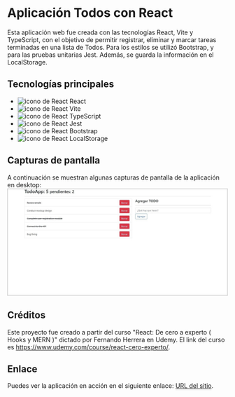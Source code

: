 # Aplicación Todos con React
Esta aplicación web fue creada con las tecnologías React, Vite y TypeScript, con el objetivo de permitir registrar, eliminar y marcar tareas terminadas en una lista de Todos. Para los estilos se utilizó Bootstrap, y para las pruebas unitarias Jest. Además, se guarda la información en el LocalStorage.

## Tecnologías principales
- ![icono de React](https://res.cloudinary.com/dyvccdkkl/image/upload/v1675896866/Iconos/React_yhyy73.png) React  
- ![icono de React](https://res.cloudinary.com/dyvccdkkl/image/upload/v1675896866/Iconos/Vite_tm7cm3.png) Vite  
- ![icono de React](https://res.cloudinary.com/dyvccdkkl/image/upload/v1675896866/Iconos/Typescript_fz9cmf.png) TypeScript  
- ![icono de React](https://res.cloudinary.com/dyvccdkkl/image/upload/v1675896866/Iconos/Jest_mazpas.png) Jest  
- ![icono de React](https://res.cloudinary.com/dyvccdkkl/image/upload/v1675896866/Iconos/Bootstrap_dxlorq.png) Bootstrap  
- ![icono de React](https://res.cloudinary.com/dyvccdkkl/image/upload/v1675910787/Iconos/LocalStorage_a330oa.png) LocalStorage  

## Capturas de pantalla
A continuación se muestran algunas capturas de pantalla de la aplicación en desktop:
![desktop1](./src/assets/screenshots/Desktop1.jpg)

## Créditos
Este proyecto fue creado a partir del curso "React: De cero a experto ( Hooks y MERN )" dictado por Fernando Herrera en Udemy. El link del curso es https://www.udemy.com/course/react-cero-experto/.

## Enlace
Puedes ver la aplicación en acción en el siguiente enlace: [URL del sitio](https://todo-react-yha.netlify.app/).

